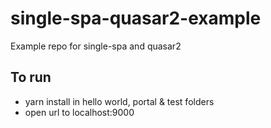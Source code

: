 # single-spa-quasar2-example
Example repo for single-spa and quasar2

## To run
- yarn install in hello world, portal & test folders
- open url to localhost:9000